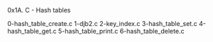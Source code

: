 0x1A. C - Hash tables

0-hash_table_create.c
1-djb2.c
2-key_index.c
3-hash_table_set.c
4-hash_table_get.c
5-hash_table_print.c
6-hash_table_delete.c
